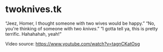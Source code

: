 # twoknives.tk
“Jeez, Homer, I thought someone with two wives would be happy.”
“No, you're thinking of someone with two *knives*.”
“I gotta tell ya, this is pretty terrific. Hahahahah, yeah!”

Video source: https://www.youtube.com/watch?v=tagnCKatOsg

